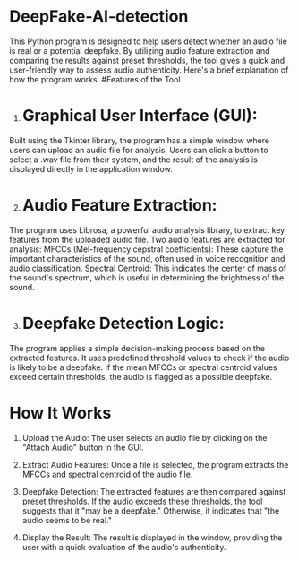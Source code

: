 # DeepFake-AI-detection
This Python program is designed to help users detect whether an audio file is real or a potential deepfake. By utilizing audio feature extraction and comparing the results against preset thresholds, the tool gives a quick and user-friendly way to assess audio authenticity. Here's a brief explanation of how the program works.
#Features of the Tool
1) # Graphical User Interface (GUI):
Built using the Tkinter library, the program has a simple window where users can upload an audio file for analysis.
Users can click a button to select a .wav file from their system, and the result of the analysis is displayed directly in the application window.

2) # Audio Feature Extraction:
The program uses Librosa, a powerful audio analysis library, to extract key features from the uploaded audio file.
Two audio features are extracted for analysis:
MFCCs (Mel-frequency cepstral coefficients): These capture the important characteristics of the sound, often used in voice recognition and audio classification.
Spectral Centroid: This indicates the center of mass of the sound's spectrum, which is useful in determining the brightness of the sound.

3) # Deepfake Detection Logic:
The program applies a simple decision-making process based on the extracted features.
It uses predefined threshold values to check if the audio is likely to be a deepfake.
If the mean MFCCs or spectral centroid values exceed certain thresholds, the audio is flagged as a possible deepfake.

# How It Works
1) Upload the Audio:
The user selects an audio file by clicking on the "Attach Audio" button in the GUI.

2) Extract Audio Features:
Once a file is selected, the program extracts the MFCCs and spectral centroid of the audio file.

3) Deepfake Detection:
The extracted features are then compared against preset thresholds.
If the audio exceeds these thresholds, the tool suggests that it "may be a deepfake." Otherwise, it indicates that "the audio seems to be real."

4) Display the Result:
The result is displayed in the window, providing the user with a quick evaluation of the audio's authenticity.
